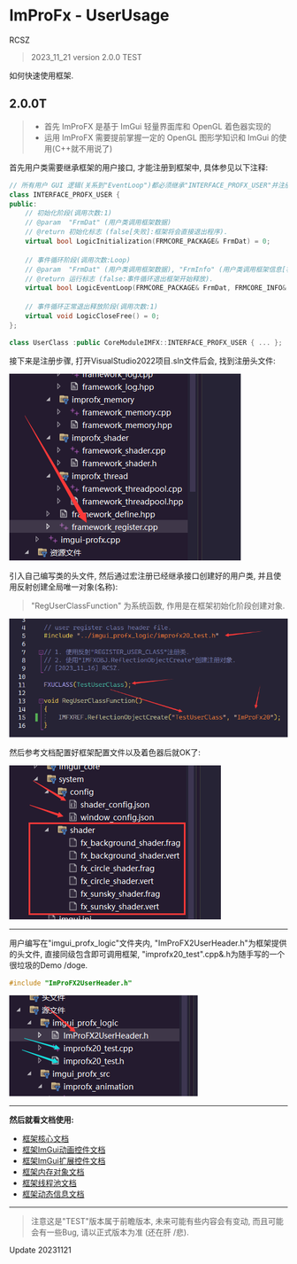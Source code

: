 # ImProFx - UserUsage
RCSZ

> 2023_11_21 version 2.0.0 TEST

如何快速使用框架.

## 2.0.0T
> - 首先 ImProFX 是基于 ImGui 轻量界面库和 OpenGL 着色器实现的
> - 运用 ImProFX 需要提前掌握一定的 OpenGL 图形学知识和 ImGui 的使用(C++就不用说了)

首先用户类需要继承框架的用户接口, 才能注册到框架中, 具体参见以下注释:
```cpp
// 所有用户 GUI 逻辑(关系到"EventLoop")都必须继承"INTERFACE_PROFX_USER"并注册
class INTERFACE_PROFX_USER {
public:
    // 初始化阶段(调用次数:1)
    // @param  "FrmDat" (用户类调用框架数据)
    // @return 初始化标志 (false[失败]:框架将会直接退出程序).
	virtual bool LogicInitialization(FRMCORE_PACKAGE& FrmDat) = 0;

    // 事件循环阶段(调用次数:Loop)
    // @param  "FrmDat" (用户类调用框架数据), "FrmInfo" (用户类调用框架信息[状态])
    // @return 运行标志 (false:事件循环退出框架开始释放).
	virtual bool LogicEventLoop(FRMCORE_PACKAGE& FrmDat, FRMCORE_INFO& FrmInfo) = 0;

    // 事件循环正常退出释放阶段(调用次数:1)
	virtual void LogicCloseFree() = 0;
};
```
```cpp
class UserClass :public CoreModuleIMFX::INTERFACE_PROFX_USER { ... };
```

接下来是注册步骤, 打开VisualStudio2022项目.sln文件后会, 找到注册头文件:

<img src="images/usage_a1.png" alt="A1">

引入自己编写类的头文件, 然后通过宏注册已经继承接口创建好的用户类, 并且使用反射创建全局唯一对象(名称):
> "RegUserClassFunction" 为系统函数, 作用是在框架初始化阶段创建对象.

<img src="images/usage_a2.png" alt="A2">

然后参考文档配置好框架配置文件以及着色器后就OK了:

<img src="images/usage_a3.png" alt="A3">

---
用户编写在"imgui_profx_logic"文件夹内, "ImProFX2UserHeader.h"为框架提供的头文件, 直接同级包含即可调用框架, "improfx20_test".cpp&.h为随手写的一个很垃圾的Demo /doge.
```cpp
#include "ImProFX2UserHeader.h"
```

<img src="images/usage_a4.png" alt="A4">

---

__然后就看文档使用:__

- [框架核心文档](improfx_corefx.md)
- [框架ImGui动画控件文档](improfx_animation.md)
- [框架ImGui扩展控件文档](improfx_imguipro.md)
- [框架内存对象文档](improfx_memory.md)
- [框架线程池文档](improfx_threadpool.md)
- [框架动态信息文档](improfx_dyinfo.md)

---

> 注意这是"TEST"版本属于前瞻版本, 未来可能有些内容会有变动, 而且可能会有一些Bug, 请以正式版本为准 (还在肝 /悲).

Update 20231121
